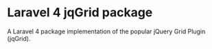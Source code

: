 # Laravel 4 jqGrid package

A Laravel 4 package implementation of the popular jQuery Grid Plugin (jqGrid).
